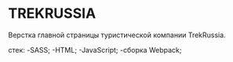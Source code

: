 # TREKRUSSIA

Верстка главной страницы туристической компании TrekRussia.

стек:
-SASS;
-HTML;
-JavaScript;
-сборка Webpack;
